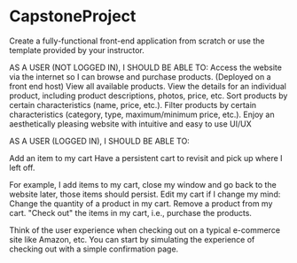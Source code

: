 # CapstoneProject

Create a fully-functional front-end application from scratch or use the template provided by your instructor. 

AS A USER (NOT LOGGED IN), I SHOULD BE ABLE TO:
Access the website via the internet so I can browse and purchase products. (Deployed on a front end host)
View all available products.
View the details for an individual product, including product descriptions, photos, price, etc.
Sort products by certain characteristics (name, price, etc.).
Filter products by certain characteristics (category, type, maximum/minimum price, etc.).
Enjoy an aesthetically pleasing website with intuitive and easy to use UI/UX

AS A USER (LOGGED IN), I SHOULD BE ABLE TO:

Add an item to my cart
Have a persistent cart to revisit and pick up where I left off.

For example, I add items to my cart, close my window and go back to the website later, those items should persist.
Edit my cart if I change my mind:
Change the quantity of a product in my cart.
Remove a product from my cart.
"Check out" the items in my cart, i.e., purchase the products.

Think of the user experience when checking out on a typical e-commerce site like Amazon, etc. You can start by simulating the experience of checking out with a simple confirmation page.
